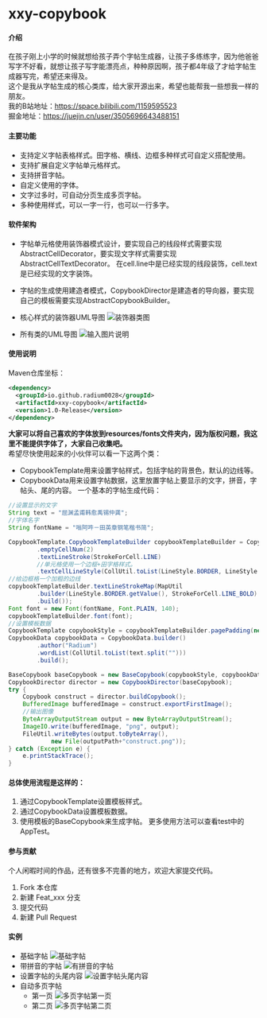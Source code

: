 # xxy-copybook

#### 介绍
在孩子刚上小学的时候就想给孩子弄个字帖生成器，让孩子多练练字，因为他爸爸写字不好看，就想让孩子写字能漂亮点，种种原因啊，孩子都4年级了才给字帖生成器写完，希望还来得及。
\
这个是我从字帖生成的核心类库，给大家开源出来，希望也能帮我一些想我一样的朋友。
\
我的B站地址：https://space.bilibili.com/1159595523
\
掘金地址：https://juejin.cn/user/3505696643488151

#### 主要功能
- 支持定义字帖表格样式。田字格、横线、边框多种样式可自定义搭配使用。
- 支持扩展自定义字帖单元格样式。
- 支持拼音字帖。
- 自定义使用的字体。
- 文字过多时，可自动分页生成多页字帖。
- 多种使用样式，可以一字一行，也可以一行多字。

#### 软件架构
- 字帖单元格使用装饰器模式设计，要实现自己的线段样式需要实现AbstractCellDecorator，要实现文字样式需要实现AbstractCellTextDecorator。
在cell.line中是已经实现的线段装饰，cell.text是已经实现的文字装饰。
- 字帖的生成使用建造者模式，CopybookDirector是建造者的导向器，要实现自己的模板需要实现AbstractCopybookBuilder。

- 核心样式的装饰器UML导图
  ![装饰器类图](https://images.gitee.com/uploads/images/2022/0710/143837_3cb6be19_18180.png "1657432805444-ebb79f40-a413-4f7f-bc1d-8e71e13287a3.png")

- 所有类的UML导图
![输入图片说明](https://images.gitee.com/uploads/images/2022/0710/143733_77a4fa35_18180.png "1657432965905-df5b05c8-74d1-425b-92c3-82d58afe049a.png")

  
#### 使用说明
Maven仓库坐标：
```xml
<dependency>
  <groupId>io.github.radium0028</groupId>
  <artifactId>xxy-copybook</artifactId>
  <version>1.0-Release</version>
</dependency>
```

**大家可以将自己喜欢的字体放到resources/fonts文件夹内，因为版权问题，我这里不能提供字体了，大家自己收集吧。**
\
希望尽快使用起来的小伙伴可以看一下这两个类：
- CopybookTemplate用来设置字帖样式，包括字帖的背景色，默认的边线等。
- CopybookData用来设置字帖数据，这里放置字帖上要显示的文字，拼音，字帖头、尾的内容。
一个基本的字帖生成代码：
```java
//设置显示的文字
String text = "屈渊孟甫韩愈禹锡仲龚";
//字体名字
String fontName = "嗡阿吽－田英章钢笔楷书简";

CopybookTemplate.CopybookTemplateBuilder copybookTemplateBuilder = CopybookTemplate.builder()
        .emptyCellNum(2)
        .textLineStroke(StrokeForCell.LINE)
        //单元格使用一个边框+田字格样式。
        .textCellLineStyle(CollUtil.toList(LineStyle.BORDER, LineStyle.TIAN));
//给边框格一个加粗的边线
copybookTemplateBuilder.textLineStrokeMap(MapUtil
        .builder(LineStyle.BORDER.getValue(), StrokeForCell.LINE_BOLD)
        .build());
Font font = new Font(fontName, Font.PLAIN, 140);
copybookTemplateBuilder.font(font);
//设置模板数据
CopybookTemplate copybookStyle = copybookTemplateBuilder.pagePadding(new Integer[]{10,10,10,200}).build();
CopybookData copybookData = CopybookData.builder()
        .author("Radium")
        .wordList(CollUtil.toList(text.split("")))
        .build();

BaseCopybook baseCopybook = new BaseCopybook(copybookStyle, copybookData);
CopybookDirector director = new CopybookDirector(baseCopybook);
try {
    Copybook construct = director.buildCopybook();
    BufferedImage bufferedImage = construct.exportFirstImage();
    //输出图像
    ByteArrayOutputStream output = new ByteArrayOutputStream();
    ImageIO.write(bufferedImage, "png", output);
    FileUtil.writeBytes(output.toByteArray(),
            new File(outputPath+"construct.png"));
} catch (Exception e) {
    e.printStackTrace();
}
```
#### 总体使用流程是这样的：
1. 通过CopybookTemplate设置模板样式。
2. 通过CopybookData设置模板数据。
3. 使用模板的BaseCopybook来生成字帖。
更多使用方法可以查看test中的AppTest。

#### 参与贡献
个人闲暇时间的作品，还有很多不完善的地方，欢迎大家提交代码。
1. Fork 本仓库
2. 新建 Feat_xxx 分支
3. 提交代码
4. 新建 Pull Request

#### 实例
- 基础字帖
![基础字帖](https://images.gitee.com/uploads/images/2022/0710/142530_436ee55b_18180.png "construct.png")
- 带拼音的字帖
![有拼音的字帖](https://images.gitee.com/uploads/images/2022/0710/142559_20512dd0_18180.png "constructPinyin0.png")
- 设置字帖的头尾内容
![设置字帖头尾内容](https://images.gitee.com/uploads/images/2022/0710/142623_e0b58c23_18180.png "constructHeaderAndFooter0.png")
- 自动多页字帖
  - 第一页
![多页字帖第一页](https://images.gitee.com/uploads/images/2022/0710/142649_dcd15968_18180.png "constructMore0.png")
  - 第二页
![多页字帖第二页](https://images.gitee.com/uploads/images/2022/0710/142707_0e9e788e_18180.png "constructMore1.png")
